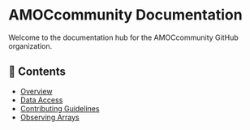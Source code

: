 # AMOCcommunity Documentation

Welcome to the documentation hub for the AMOCcommunity GitHub organization.

## 📘 Contents

- [Overview](docs/overview.md)
- [Data Access](docs/data_access.md)
- [Contributing Guidelines](docs/contributing.md)
- [Observing Arrays](docs/arrays/index.md)
